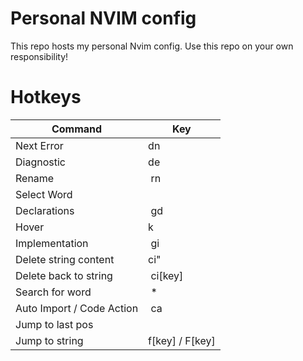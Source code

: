 # Personal NVIM config

This repo hosts my personal Nvim config. Use this repo on your own responsibility!

# Hotkeys

| Command                   | Key             |
| ------------------------- | --------------- |
| Next Error                | <leader>dn      |
| Diagnostic                | <leader>de      |
| Rename                    |  <leader>rn     |
| Select Word               |  <C-n>          |
| Declarations              |  <leader>gd     |
| Hover                     | <leader>k       |
| Implementation            |  <leader>gi     |
| Delete string content     | ci"             |
| Delete back to string     |  ci[key]        |
| Search for word           |  \*             |
| Auto Import / Code Action |  <leader>ca     |
| Jump to last pos          |  <ctrl-o>       |
| Jump to string            | f[key] / F[key] |
